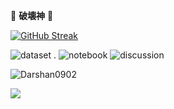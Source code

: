 🎴  **破壊神**  🎴

[![GitHub Streak](https://streak-stats.demolab.com/?user=Darshan0902&theme=midnight-purple)](https://git.io/streak-stats)

![dataset](https://road-to-kaggle-grandmaster.vercel.app/api/badges/darshanprabhu09/dataset) .
![notebook](https://road-to-kaggle-grandmaster.vercel.app/api/badges/darshanprabhu09/notebook)
![discussion](https://road-to-kaggle-grandmaster.vercel.app/api/badges/darshanprabhu09/discussion)

![Darshan0902](https://road-to-kaggle-grandmaster.vercel.app/api/simple/darshanprabhu09)

[![](https://visitcount.itsvg.in/api?id=Darshan0902&label=Profile%20visits%20%3A&color=11&icon=0&pretty=true)](https://visitcount.itsvg.in)
